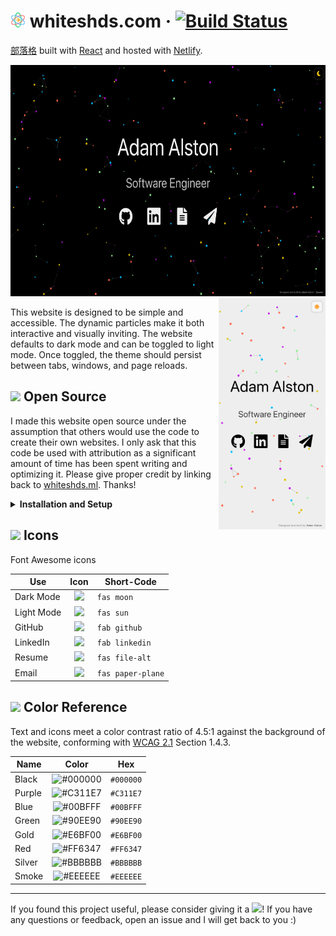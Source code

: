 # <img src="public/favicon.svg" alt="atom" height="24px"> whiteshds<span></span>.com &middot; [![Build Status](https://img.shields.io/circleci/build/gh/whiteshds/about?label=build)](https://app.circleci.com/pipelines/github/whiteshds/about) 
[部落格](https://whiteshds.ml) built with [React](https://reactjs.org/) and hosted with [Netlify](https://www.netlify.com/).


<img float="left" height="370px" src="src/assets/desktop.png" alt="Website Preview" role="img" aria-label="Screenshot of the website"> <img align="right" height="370px" src="src/assets/mobile.png" alt="Website Preview" role="img" aria-label="Screenshot of the website">

This website is designed to be simple and accessible. The dynamic particles make it both interactive and visually inviting. The website defaults to dark mode and can be toggled to light mode. Once toggled, the theme should persist between tabs, windows, and page reloads.

## <img src="https://git.io/JUnUc" height="18px"> Open Source

I made this website open source under the assumption that others would use the code to create their own websites. I only ask that this code be used with attribution as a significant amount of time has been spent writing and optimizing it. Please give proper credit by linking back to [whiteshds.ml](https://whiteshds.ml/). Thanks!

<details>
    <summary><b>Installation and Setup</b></summary>

1. Clone this repository
2. Install packages/dependencies: `npm install`
3. Start the development server: `npm start`
4. Feel free to change anything like icons or particle colors

**Building and Deployment**

1. Create a production build of the website: `npm run build`
2. Deployment: The [React/deployment](https://create-react-app.dev/docs/deployment/) docs detail how to deploy to `gh-pages`, Netlify, and many other services

</details>

## <img src="https://git.io/JUnJT" height="18px"> Icons

Font Awesome icons

| Use        |                      Icon                      | Short-Code        |
| ---------- | :--------------------------------------------: | ----------------- |
| Dark Mode  | <img src="https://git.io/JUcJr" height="20px"> | `fas moon`        |
| Light Mode | <img src="https://git.io/JUcJB" height="20px"> | `fas sun`         |
| GitHub     | <img src="https://git.io/JUZjU" height="20px"> | `fab github`      |
| LinkedIn   | <img src="https://git.io/JUZjk" height="20px"> | `fab linkedin`    |
| Resume     | <img src="https://git.io/JUZjI" height="20px"> | `fas file-alt`    |
| Email      | <img src="https://git.io/JUZjt" height="20px"> | `fas paper-plane` |

## <img src="https://git.io/JUnT0" height="18px"> Color Reference

Text and icons meet a color contrast ratio of 4.5:1 against the background of the website, conforming with [WCAG 2.1](https://www.w3.org/TR/WCAG21/) Section 1.4.3.

| Name   |                          Color                           | Hex       |
| ------ | :------------------------------------------------------: | --------- |
| Black  | ![#000000](https://via.placeholder.com/16/000000?text=+) | `#000000` |
| Purple | ![#C311E7](https://via.placeholder.com/16/C311E7?text=+) | `#C311E7` |
| Blue   | ![#00BFFF](https://via.placeholder.com/16/00BFFF?text=+) | `#00BFFF` |
| Green  | ![#90EE90](https://via.placeholder.com/16/90EE90?text=+) | `#90EE90` |
| Gold   | ![#E6BF00](https://via.placeholder.com/16/E6BF00?text=+) | `#E6BF00` |
| Red    | ![#FF6347](https://via.placeholder.com/16/FF6347?text=+) | `#FF6347` |
| Silver | ![#BBBBBB](https://via.placeholder.com/16/BBBBBB?text=+) | `#BBBBBB` |
| Smoke  | ![#EEEEEE](https://via.placeholder.com/16/EEEEEE?text=+) | `#EEEEEE` |

---

If you found this project useful, please consider giving it a <img src="https://git.io/JUn8T" height="14px">! If you have any questions or feedback, open an issue and I will get back to you :&#8203;)
